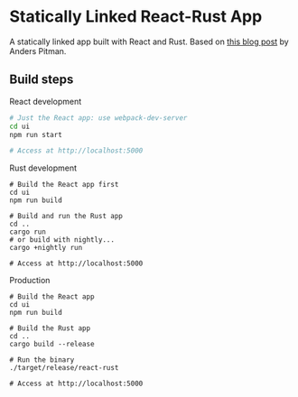 # Statically Linked React-Rust App

A statically linked app built with React and Rust. Based on [this blog post](https://anderspitman.net/2018/04/04/static-react-rust-webapp/) by Anders Pitman.

## Build steps

React development
```sh
# Just the React app: use webpack-dev-server
cd ui
npm run start

# Access at http://localhost:5000
```

Rust development
```
# Build the React app first
cd ui
npm run build

# Build and run the Rust app
cd ..
cargo run
# or build with nightly...
cargo +nightly run

# Access at http://localhost:5000
```

Production
```
# Build the React app
cd ui
npm run build

# Build the Rust app
cd ..
cargo build --release

# Run the binary
./target/release/react-rust

# Access at http://localhost:5000
```
